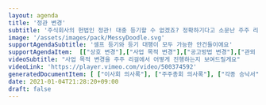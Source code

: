 ```yaml
---
layout: agenda
title: '정관 변경'
subtitle: '주식회사의 헌법인 정관! 대충 등기할 수 없겠죠? 정확하기다고 소문난 주주 리걸에서 어떤 안건을 지원하는지 스크롤을 내려 확인해보세요.'
image: '/assets/images/pack/MessyDoodle.svg'
supportAgendaSubtitle: '셀프 등기와 등기 대행이 모두 가능한 안건들이에요'
supportAgendaItem:  [["상호 변경"],["사업 목적 변경"],["공고방법 변경"],["관외 본점 이전"], ["관내 본점 이전"], ["발행예정주식총수 변경"]]
videoSubtitle: "사업 목적 변경을 주주 리걸에서 어떻게 진행하는지 보여드릴게요"
videoLink: 'https://player.vimeo.com/video/500374592'
generatedDocumentItem: [ ["이사회 의사록"], ["주주총회 의사록"], ["각종 승낙서"], ["개인인감신고서"], ["인감계속사용신청서"], ["공증위임장"], ["대표이사 확인서"]]
date: 2021-01-04T21:28:20+09:00
draft: false
---
```


